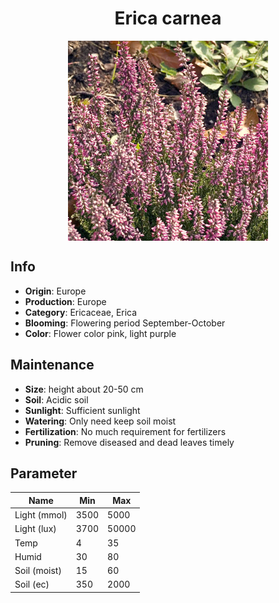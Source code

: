 <h1 align='center'>Erica carnea</h1>
<p align="center">
    <img 
        align='center'
        width='320'
        src="../images/erica carnea.png" 
        alt='Erica carnea' />
</p>

## Info

 - **Origin**: Europe
 - **Production**: Europe
 - **Category**: Ericaceae, Erica
 - **Blooming**: Flowering period September-October
 - **Color**: Flower color pink, light purple

## Maintenance

 - **Size**: height about 20-50 cm
 - **Soil**: Acidic soil
 - **Sunlight**: Sufficient sunlight
 - **Watering**: Only need keep soil moist
 - **Fertilization**: No much requirement for fertilizers
 - **Pruning**: Remove diseased and dead leaves timely

## Parameter

| Name         | Min  | Max   |
|--------------|------|-------|
| Light (mmol) | 3500 | 5000  |
| Light (lux)  | 3700 | 50000 |
| Temp         | 4    | 35    |
| Humid        | 30   | 80    |
| Soil (moist) | 15   | 60    |
| Soil (ec)    | 350  | 2000  |